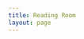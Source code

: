```yaml
---
title: Reading Room
layout: page
---
```


<CollectionIndex title="Reading Room" lead="Documents for viewing" :collection="['reading']" />
